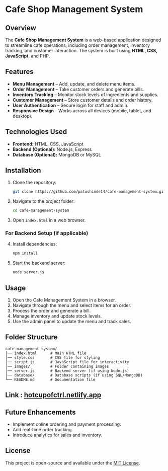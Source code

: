 # Cafe Shop Management System

## Overview
The **Cafe Shop Management System** is a web-based application designed to streamline cafe operations, including order management, inventory tracking, and customer interaction. The system is built using **HTML, CSS, JavaScript**, and PHP.

## Features
- **Menu Management** – Add, update, and delete menu items.
- **Order Management** – Take customer orders and generate bills.
- **Inventory Tracking** – Monitor stock levels of ingredients and supplies.
- **Customer Management** – Store customer details and order history.
- **User Authentication** – Secure login for staff and admin.
- **Responsive Design** – Works across all devices (mobile, tablet, and desktop).

## Technologies Used
- **Frontend:** HTML, CSS, JavaScript
- **Backend (Optional):** Node.js, Express
- **Database (Optional):** MongoDB or MySQL

## Installation
1. Clone the repository:
   ```sh
   git clone https://github.com/patushinde14/cafe-management-system.git
   ```
2. Navigate to the project folder:
   ```sh
   cd cafe-management-system
   ```
3. Open `index.html` in a web browser.

### For Backend Setup (if applicable)
4. Install dependencies:
   ```sh
   npm install
   ```
5. Start the backend server:
   ```sh
   node server.js
   ```

## Usage
1. Open the Cafe Management System in a browser.
2. Navigate through the menu and select items for an order.
3. Process the order and generate a bill.
4. Manage inventory and update stock levels.
5. Use the admin panel to update the menu and track sales.

## Folder Structure
```
cafe-management-system/
│── index.html      # Main HTML file
│── style.css       # CSS file for styling
│── script.js       # JavaScript file for interactivity
│── images/         # Folder containing images
│── server.js       # Backend server (if using Node.js)
│── database/       # Database scripts (if using SQL/MongoDB)
└── README.md       # Documentation file
```
## Link : [hotcupofctrl.netlify.app](https://hotcupofctrl.netlify.app/)
## Future Enhancements
- Implement online ordering and payment processing.
- Add real-time order tracking.
- Introduce analytics for sales and inventory.

## License
This project is open-source and available under the [MIT License](LICENSE).

